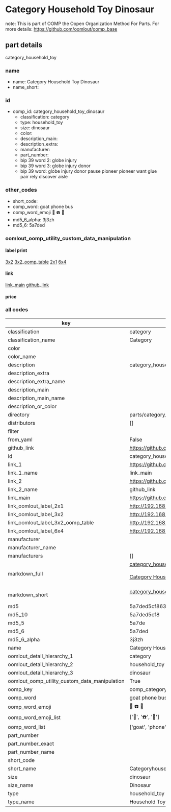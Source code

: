 # Category Household Toy Dinosaur  

note: This is part of OOMP the Oopen Organization Method For Parts. For more details: https://github.com/oomlout/oomp_base

##  part details



category_household_toy

### name
* name: Category Household Toy Dinosaur
* name_short: 
### id
* oomp_id: category_household_toy_dinosaur
  * classification: category
  * type: household_toy
  * size: dinosaur
  * color: 
  * description_main: 
  * description_extra: 
  * manufacturer: 
  * part_number: 
  * bip 39 word 2: globe injury
  * bip 39 word 3: globe injury donor
  * bip 39 word: globe injury donor pause pioneer pioneer want glue pair rely discover aisle

### other_codes
* short_code: 
* oomp_word: goat phone bus
* oomp_word_emoji :goat: :phone: :bus:
* md5_6_alpha: 3j3zh
* md5_6: 5a7ded






### oomlout_oomp_utility_custom_data_manipulation
#### label print
[3x2](http://192.168.1.245:1112/?label=oomp%203j3zh)
[3x2_oomp_table](http://192.168.1.107:1112/?label=oomp%203j3zh)
[2x1](http://192.168.1.242:1112/?label=oomp%203j3zh)
[6x4](http://192.168.1.55:1112/?label=oomp%203j3zh)    

#### link

[link_main](https://github.com/oomlout/oomlout_oomp_current_version_messy/tree/main/parts/category_household_toy_dinosaur) [github_link](https://github.com/oomlout/oomlout_oomp_part_src/tree/main/parts/category_household_toy_dinosaur)                             

#### price







### all codes 
| key | value |  
| --- | --- |  
| classification | category |  
| classification_name | Category |  
| color |  |  
| color_name |  |  
| description | category_household_toy |  
| description_extra |  |  
| description_extra_name |  |  
| description_main |  |  
| description_main_name |  |  
| description_or_color |   |  
| directory | parts/category_household_toy_dinosaur |  
| distributors | [] |  
| filter |  |  
| from_yaml | False |  
| github_link | https://github.com/oomlout/oomlout_oomp_part_src/tree/main/parts/category_household_toy_dinosaur |  
| id | category_household_toy_dinosaur |  
| link_1 | https://github.com/oomlout/oomlout_oomp_current_version_messy/tree/main/parts/category_household_toy_dinosaur |  
| link_1_name | link_main |  
| link_2 | https://github.com/oomlout/oomlout_oomp_part_src/tree/main/parts/category_household_toy_dinosaur |  
| link_2_name | github_link |  
| link_main | https://github.com/oomlout/oomlout_oomp_current_version_messy/tree/main/parts/category_household_toy_dinosaur |  
| link_oomlout_label_2x1 | http://192.168.1.242:1112/?label=oomp%203j3zh |  
| link_oomlout_label_3x2 | http://192.168.1.245:1112/?label=oomp%203j3zh |  
| link_oomlout_label_3x2_oomp_table | http://192.168.1.107:1112/?label=oomp%203j3zh |  
| link_oomlout_label_6x4 | http://192.168.1.55:1112/?label=oomp%203j3zh |  
| manufacturer |  |  
| manufacturer_name |  |  
| manufacturers | [] |  
| markdown_full | [category_household_toy_dinosaur](https://github.com/oomlout/oomlout_oomp_current_version_messy/tree/main/parts/category_household_toy_dinosaur)<br>[](https://github.com/oomlout/oomlout_oomp_current_version_messy/tree/main/parts/category_household_toy_dinosaur)<br>[Category Household Toy Dinosaur](https://github.com/oomlout/oomlout_oomp_current_version_messy/tree/main/parts/category_household_toy_dinosaur)<br><br> |  
| markdown_short | [category_household_toy_dinosaur](https://github.com/oomlout/oomlout_oomp_current_version_messy/tree/main/parts/category_household_toy_dinosaur)<br><br> |  
| md5 | 5a7ded5cf863fede94d29a16829d0b1a |  
| md5_10 | 5a7ded5cf8 |  
| md5_5 | 5a7de |  
| md5_6 | 5a7ded |  
| md5_6_alpha | 3j3zh |  
| name | Category Household Toy Dinosaur |  
| oomlout_detail_hierarchy_1 | category |  
| oomlout_detail_hierarchy_2 | household_toy |  
| oomlout_detail_hierarchy_3 | dinosaur |  
| oomlout_oomp_utility_custom_data_manipulation | True |  
| oomp_key | oomp_category_household_toy_dinosaur |  
| oomp_word | goat phone bus |  
| oomp_word_emoji | :goat: :phone: :bus: |  
| oomp_word_emoji_list | [':goat:', ':phone:', ':bus:'] |  
| oomp_word_list | ['goat', 'phone', 'bus'] |  
| part_number |  |  
| part_number_exact |  |  
| part_number_name |  |  
| short_code |  |  
| short_name | Categoryhouseholdtoy |  
| size | dinosaur |  
| size_name | Dinosaur |  
| type | household_toy |  
| type_name | Household Toy |  

